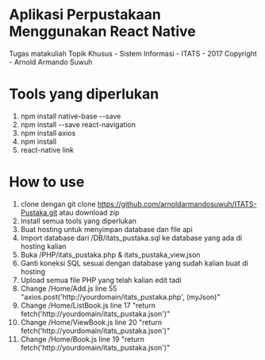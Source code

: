# Aplikasi Perpustakaan Menggunakan React Native
Tugas matakuliah Topik Khusus - Sistem Informasi - ITATS - 2017
Copyright - Arnold Armando Suwuh
# Tools yang diperlukan
1. npm install native-base --save 
2. npm install --save react-navigation
3. npm install axios 
4. npm install 
5. react-native link
# How to use
1. clone dengan git clone https://github.com/arnoldarmandosuwuh/ITATS-Pustaka.git atau download zip
2. Install semua tools yang diperlukan
3. Buat hosting untuk menyimpan database dan file api
4. Import database dari /DB/itats_pustaka.sql ke database yang ada di hosting kalian
5. Buka /PHP/itats_pustaka.php & itats_pustaka_view.json
6. Ganti koneksi SQL sesuai dengan database yang sudah kalian buat di hosting
7. Upload semua file PHP yang telah kalian edit tadi
8. Change /Home/Add.js line 55 "axios.post('http://yourdomain/itats_pustaka.php', (myJson)"
9. Change /Home/ListBook.js line 17 "return fetch('http://yourdomain/itats_pustaka.json')"
10. Change /Home/ViewBook.js line 20 "return fetch('http://yourdomain/itats_pustaka.json')"
11. Change /Home/Book.js line 19 "return fetch('http://yourdomain/itats_pustaka.json')"
